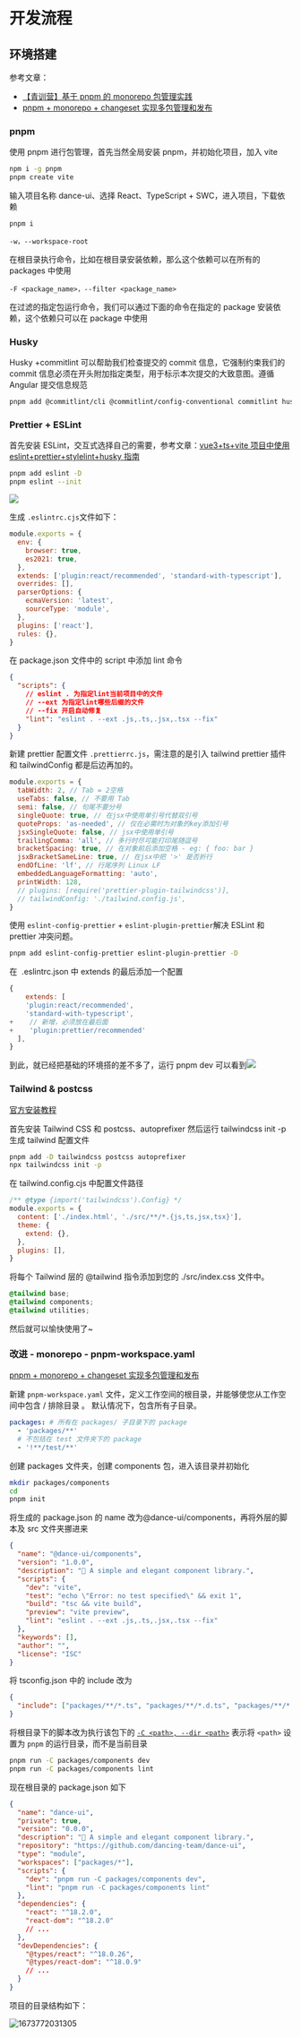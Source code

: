 # 开发流程

## 环境搭建

参考文章：

- [【青训营】基于 pnpm 的 monorepo 包管理实践](https://juejin.cn/post/7053807488952434719)
- [pnpm + monorepo + changeset 实现多包管理和发布](https://juejin.cn/post/7181720787400228925)

### pnpm

使用 pnpm 进行包管理，首先当然全局安装 pnpm，并初始化项目，加入 vite

```bash
npm i -g pnpm
pnpm create vite
```

输入项目名称 dance-ui、选择 React、TypeScript + SWC，进入项目，下载依赖

```bash
pnpm i
```

`-w，--workspace-root`

在根目录执行命令，比如在根目录安装依赖，那么这个依赖可以在所有的 packages 中使用

`-F <package_name>，--filter <package_name>`

在过滤的指定包运行命令，我们可以通过下面的命令在指定的 package 安装依赖，这个依赖只可以在 package 中使用

### Husky

Husky +commitlint 可以帮助我们检查提交的 commit 信息，它强制约束我们的 commit 信息必须在开头附加指定类型，用于标示本次提交的大致意图。遵循 Angular 提交信息规范

```bash
pnpm add @commitlint/cli @commitlint/config-conventional commitlint husky -D
```

### Prettier + ESLint

首先安装 ESLint，交互式选择自己的需要，参考文章：[vue3+ts+vite 项目中使用 eslint+prettier+stylelint+husky 指南](https://juejin.cn/post/7118294114734440455)

```bash
pnpm add eslint -D
pnpm eslint --init
```

![](https://nf2pjr3e5t.feishu.cn/space/api/box/stream/download/asynccode/?code=N2Y5YzM3ODg3ODNjZGU1NjdhMDQzNDY2MDIyZGI4MDJfQzVUQ25QeEVYNVFLdEk2TDJwZG1OSUJMZFozSm5ISnVfVG9rZW46Ym94Y25iWWh5SzF1MGpxc3hBMlhwQkM0MUFmXzE2NzM3MTA4OTI6MTY3MzcxNDQ5Ml9WNA)

生成 `.eslintrc.cjs`文件如下：

```javascript
module.exports = {
  env: {
    browser: true,
    es2021: true,
  },
  extends: ['plugin:react/recommended', 'standard-with-typescript'],
  overrides: [],
  parserOptions: {
    ecmaVersion: 'latest',
    sourceType: 'module',
  },
  plugins: ['react'],
  rules: {},
}
```

在 package.json 文件中的 script 中添加 lint 命令

```json
{
  "scripts": {
    // eslint . 为指定lint当前项目中的文件
    // --ext 为指定lint哪些后缀的文件
    // --fix 开启自动修复
    "lint": "eslint . --ext .js,.ts,.jsx,.tsx --fix"
  }
}
```

新建 prettier 配置文件 `.prettierrc.js`，需注意的是引入 tailwind prettier 插件和 tailwindConfig 都是后边再加的。

```javascript
module.exports = {
  tabWidth: 2, // Tab = 2空格
  useTabs: false, // 不要用 Tab
  semi: false, // 句尾不要分号
  singleQuote: true, // 在jsx中使用单引号代替双引号
  quoteProps: 'as-needed', // 仅在必需时为对象的key添加引号
  jsxSingleQuote: false, // jsx中使用单引号
  trailingComma: 'all', // 多行时尽可能打印尾随逗号
  bracketSpacing: true, // 在对象前后添加空格 - eg: { foo: bar }
  jsxBracketSameLine: true, // 在jsx中把 '>' 是否折行
  endOfLine: 'lf', // 行尾序列 Linux LF
  embeddedLanguageFormatting: 'auto',
  printWidth: 128,
  // plugins: [require('prettier-plugin-tailwindcss')],
  // tailwindConfig: './tailwind.config.js',
}
```

使用 `eslint-config-prettier` + `eslint-plugin-prettier`解决 ESLint 和 prettier 冲突问题。

```bash
pnpm add eslint-config-prettier eslint-plugin-prettier -D
```

在  .eslintrc.json 中 extends 的最后添加一个配置

```javascript
{
    extends: [
    'plugin:react/recommended',
    'standard-with-typescript',
+    // 新增，必须放在最后面
+    'plugin:prettier/recommended'
  ],
}
```

到此，就已经把基础的环境搭的差不多了，运行 pnpm dev 可以看到![](https://nf2pjr3e5t.feishu.cn/space/api/box/stream/download/asynccode/?code=ZmEyZTEwMjE0YzM3OWQ5ZmU0YzM1M2UxMGRmYmM2MzJfZzFldjNya0x2SEt0d3dKMTB0RWZMclNXSVVlaDVidXZfVG9rZW46Ym94Y25yZ3B2U3dXNWxOSldGZTh5OTc2MnhoXzE2NzM3MTA4NTc6MTY3MzcxNDQ1N19WNA)

### Tailwind & postcss

[官方安装教程](https://tailwindcss.com/docs/guides/vite)

首先安装 Tailwind CSS 和 postcss、autoprefixer
然后运行 tailwindcss init -p 生成 tailwind 配置文件

```bash
pnpm add -D tailwindcss postcss autoprefixer
npx tailwindcss init -p
```

在 tailwind.config.cjs 中配置文件路径

```javascript
/** @type {import('tailwindcss').Config} */
module.exports = {
  content: ['./index.html', './src/**/*.{js,ts,jsx,tsx}'],
  theme: {
    extend: {},
  },
  plugins: [],
}
```

将每个 Tailwind 层的 @tailwind 指令添加到您的 ./src/index.css 文件中。

```css
@tailwind base;
@tailwind components;
@tailwind utilities;
```

然后就可以愉快使用了~

### 改进 - monorepo - pnpm-workspace.yaml

[pnpm + monorepo + changeset 实现多包管理和发布](https://juejin.cn/post/7181720787400228925)

新建 `pnpm-workspace.yaml` 文件，定义工作空间的根目录，并能够使您从工作空间中包含 / 排除目录 。 默认情况下，包含所有子目录。

```yml
packages: # 所有在 packages/ 子目录下的 package
  - 'packages/**'
  # 不包括在 test 文件夹下的 package
  - '!**/test/**'
```

创建 packages 文件夹，创建 components 包，进入该目录并初始化

```bash
mkdir packages/components
cd
pnpm init
```

将生成的 package.json 的 name 改为@dance-ui/components，再将外层的脚本及 src 文件夹挪进来

```json
{
  "name": "@dance-ui/components",
  "version": "1.0.0",
  "description": "🌸 A simple and elegant component library.",
  "scripts": {
    "dev": "vite",
    "test": "echo \"Error: no test specified\" && exit 1",
    "build": "tsc && vite build",
    "preview": "vite preview",
    "lint": "eslint . --ext .js,.ts,.jsx,.tsx --fix"
  },
  "keywords": [],
  "author": "",
  "license": "ISC"
}
```

将 tsconfig.json 中的 include 改为

```json
{
  "include": ["packages/**/*.ts", "packages/**/*.d.ts", "packages/**/*.tsx"]
}
```

将根目录下的脚本改为执行该包下的 [`-C <path>, --dir <path>`](https://www.pnpm.cn/pnpm-cli#-c-path---dir-path) 表示将 `<path>` 设置为 `pnpm` 的运行目录，而不是当前目录

```bash
pnpm run -C packages/components dev
pnpm run -C packages/components lint
```

现在根目录的 package.json 如下

```json
{
  "name": "dance-ui",
  "private": true,
  "version": "0.0.0",
  "description": "🌸 A simple and elegant component library.",
  "repository": "https://github.com/dancing-team/dance-ui",
  "type": "module",
  "workspaces": ["packages/*"],
  "scripts": {
    "dev": "pnpm run -C packages/components dev",
    "lint": "pnpm run -C packages/components lint"
  },
  "dependencies": {
    "react": "^18.2.0",
    "react-dom": "^18.2.0"
    // ...
  },
  "devDependencies": {
    "@types/react": "^18.0.26",
    "@types/react-dom": "^18.0.9"
    // ...
  }
}
```

项目的目录结构如下：

![1673772031305](image/开发文档/1673772031305.png)
